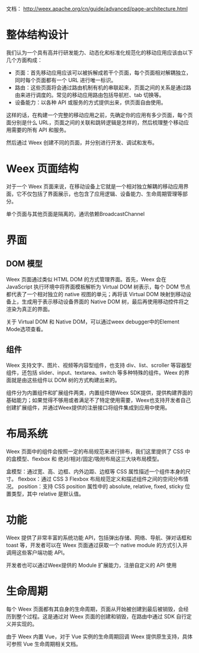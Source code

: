 
文档： http://weex.apache.org/cn/guide/advanced/page-architecture.html


# 整体结构设计

我们认为一个具有高并行研发能力、动态化和标准化规范化的移动应用应该由以下几个方面构成：

- 页面：首先移动应用应该可以被拆解成若干个页面，每个页面相对解耦独立，同时每个页面都有一个 URL 进行唯一标识。
- 路由：这些页面将会通过路由机制有机的串联起来，页面之间的关系是通过路由来进行调度的。常见的移动应用路由包括导航栏、tab 切换等。
- 设备能力：以各种 API 或服务的方式提供出来，供页面自由使用。

这样的话，在构建一个完整的移动应用之前，先确定你的应用有多少页面，每个页面分别是什么 URL，页面之间的关联和跳转逻辑是怎样的，然后梳理整个移动应用需要的所有 API 和服务。

然后通过 Weex 创建不同的页面，并分别进行开发、调试和发布。



# Weex 页面结构

对于一个 Weex 页面来说，在移动设备上它就是一个相对独立解耦的移动应用界面，它不仅包括了界面展示，也包含了应用逻辑、设备能力、生命周期管理等部分。

单个页面与其他页面是隔离的，通讯依赖BroadcastChannel



# 界面

## DOM 模型

Weex 页面通过类似 HTML DOM 的方式管理界面。首先，Weex 会在 JavaScript 执行环境中将界面模板解析为 Virtual DOM 树表示，每个 DOM 节点都代表了一个相对独立的 native 视图的单元；再将该 Virtual DOM 映射到移动设备上，生成用于表示移动设备界面的 Native DOM 树，最后再使用移动控件将之渲染为真正的界面。

关于 Virtual DOM 和 Native DOM，可以通过weex debugger中的Element Mode选项查看。



## 组件

Weex 支持文字、图片、视频等内容型组件，也支持 div、list、scroller 等容器型组件，还包括 slider、input、textarea、switch 等多种特殊的组件。Weex 的界面就是由这些组件以 DOM 树的方式构建出来的。

组件分为内置组件和扩展组件两类，内置组件随Weex SDK提供，提供构建界面的基础能力；如果觉得不够用或者满足不了特定使用需要，Weex也支持开发者自己创建扩展组件，并通过Weex提供的注册接口将组件集成到应用中使用。


# 布局系统

Weex 页面中的组件会按照一定的布局规范来进行排布，我们这里提供了 CSS 中的盒模型、flexbox 和 绝对/相对/固定/吸附布局这三大块布局模型。

盒模型：通过宽、高、边框、内外边距、边框等 CSS 属性描述一个组件本身的尺寸。
flexbox：通过 CSS 3 Flexbox 布局规范定义和描述组件之间的空间分布情况。
position：支持 CSS position 属性中的 absolute, relative, fixed, sticky 位置类型，其中 relative 是默认值。

# 功能

Weex 提供了非常丰富的系统功能 API，包括弹出存储、网络、导航、弹对话框和 toast 等，开发者可以在 Weex 页面通过获取一个 native module 的方式引入并调用这些客户端功能 API。

开发者也可以通过Weex提供的 Module 扩展能力，注册自定义的 API 使用


# 生命周期

每个 Weex 页面都有其自身的生命周期，页面从开始被创建到最后被销毁，会经历到整个过程。这是通过对 Weex 页面的创建和销毁，在路由中通过 SDK 自行定义并实现的。

由于 Weex 内置 Vue，对于 Vue 实例的生命周期回调 Weex 提供原生支持，具体可参照 Vue 生命周期相关文档。